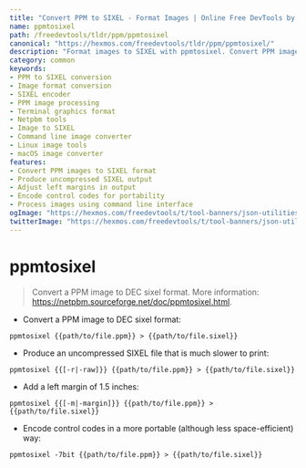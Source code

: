 ```yaml
---
title: "Convert PPM to SIXEL - Format Images | Online Free DevTools by Hexmos"
name: ppmtosixel
path: /freedevtools/tldr/ppm/ppmtosixel
canonical: "https://hexmos.com/freedevtools/tldr/ppm/ppmtosixel/"
description: "Format images to SIXEL with ppmtosixel. Convert PPM image files to DEC sixel format for compatibility with various terminals. Free online tool, no registration required."
category: common
keywords:
- PPM to SIXEL conversion
- Image format conversion
- SIXEL encoder
- PPM image processing
- Terminal graphics format
- Netpbm tools
- Image to SIXEL
- Command line image converter
- Linux image tools
- macOS image converter
features:
- Convert PPM images to SIXEL format
- Produce uncompressed SIXEL output
- Adjust left margins in output
- Encode control codes for portability
- Process images using command line interface
ogImage: "https://hexmos.com/freedevtools/t/tool-banners/json-utilities-banner.png"
twitterImage: "https://hexmos.com/freedevtools/t/tool-banners/json-utilities-banner.png"
---
```


# ppmtosixel

> Convert a PPM image to DEC sixel format.
> More information: <https://netpbm.sourceforge.net/doc/ppmtosixel.html>.

- Convert a PPM image to DEC sixel format:

`ppmtosixel {{path/to/file.ppm}} > {{path/to/file.sixel}}`

- Produce an uncompressed SIXEL file that is much slower to print:

`ppmtosixel {{[-r|-raw]}} {{path/to/file.ppm}} > {{path/to/file.sixel}}`

- Add a left margin of 1.5 inches:

`ppmtosixel {{[-m|-margin]}} {{path/to/file.ppm}} > {{path/to/file.sixel}}`

- Encode control codes in a more portable (although less space-efficient) way:

`ppmtosixel -7bit {{path/to/file.ppm}} > {{path/to/file.sixel}}`
